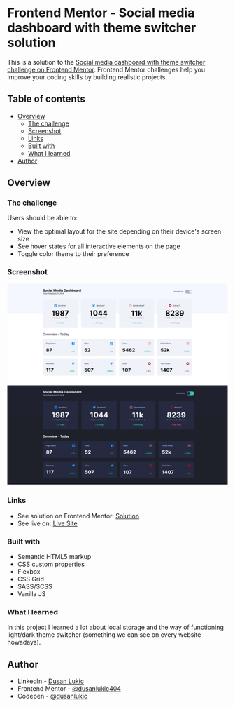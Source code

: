 # Frontend Mentor - Social media dashboard with theme switcher solution

This is a solution to the [Social media dashboard with theme switcher challenge on Frontend Mentor](https://www.frontendmentor.io/challenges/social-media-dashboard-with-theme-switcher-6oY8ozp_H). Frontend Mentor challenges help you improve your coding skills by building realistic projects.

## Table of contents

- [Overview](#overview)
  - [The challenge](#the-challenge)
  - [Screenshot](#screenshot)
  - [Links](#links)
  - [Built with](#built-with)
  - [What I learned](#what-i-learned)
- [Author](#author)

## Overview

### The challenge

Users should be able to:

- View the optimal layout for the site depending on their device's screen size
- See hover states for all interactive elements on the page
- Toggle color theme to their preference

### Screenshot

![Light Theme Screenshot](/design/light-mode-screenshot.jpg)
![Dark Theme Screenshot](/design/dark-mode-screenshot.jpg)

### Links

- See solution on Frontend Mentor: [Solution](https://www.frontendmentor.io/solutions/social-media-dashboard-with-darklight-theme-ry4l7xyPq)
- See live on: [Live Site](https://social-media-dashboard-challenge.netlify.app)

### Built with

- Semantic HTML5 markup
- CSS custom properties
- Flexbox
- CSS Grid
- SASS/SCSS
- Vanilla JS

### What I learned

In this project I learned a lot about local storage and the way of functioning light/dark theme switcher (something we can see on every website nowadays).

## Author

- LinkedIn - [Dusan Lukic](https://www.linkedin.com/in/dusan-lukic/)
- Frontend Mentor - [@dusanlukic404](https://www.frontendmentor.io/profile/dusanlukic404)
- Codepen - [@dusanlukic](https://codepen.io/dusanlukic)
